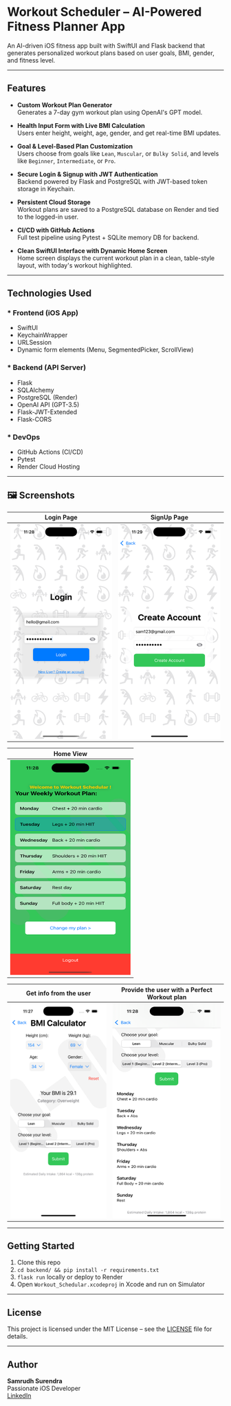 # Workout Scheduler – AI-Powered Fitness Planner App

An AI-driven iOS fitness app built with SwiftUI and Flask backend that generates personalized workout plans based on user goals, BMI, gender, and fitness level.

---

## Features

- **Custom Workout Plan Generator**  
  Generates a 7-day gym workout plan using OpenAI's GPT model.

- **Health Input Form with Live BMI Calculation**  
  Users enter height, weight, age, gender, and get real-time BMI updates.

- **Goal & Level-Based Plan Customization**  
  Users choose from goals like `Lean`, `Muscular`, or `Bulky Solid`, and levels like `Beginner`, `Intermediate`, or `Pro`.

- **Secure Login & Signup with JWT Authentication**  
  Backend powered by Flask and PostgreSQL with JWT-based token storage in Keychain.

- **Persistent Cloud Storage**  
  Workout plans are saved to a PostgreSQL database on Render and tied to the logged-in user.

- **CI/CD with GitHub Actions**  
  Full test pipeline using Pytest + SQLite memory DB for backend.

- **Clean SwiftUI Interface with Dynamic Home Screen**  
  Home screen displays the current workout plan in a clean, table-style layout, with today's workout highlighted.

---

## Technologies Used

### * Frontend (iOS App)
- SwiftUI
- KeychainWrapper
- URLSession
- Dynamic form elements (Menu, SegmentedPicker, ScrollView)

### * Backend (API Server)
- Flask
- SQLAlchemy
- PostgreSQL (Render)
- OpenAI API (GPT-3.5)
- Flask-JWT-Extended
- Flask-CORS

### * DevOps
- GitHub Actions (CI/CD)
- Pytest
- Render Cloud Hosting

---

## 🖼 Screenshots

| Login Page | SignUp Page |
|-----------------------------|-----------------------------|
| <img src="Assets/LoginPage.png" alt="App Screenshot" width="280" height="500"/> | <img src="Assets/SignUpPage.png" alt="App Screenshot" width="280" height="500"/> |

| Home View |
|-----------------------------|
| <img src="Assets/HomePage.png" alt="App Screenshot" width="280" height="500"/> |

| Get info from the user | Provide the user with a Perfect Workout plan |
|-----------------------------|-----------------------------|
| <img src="Assets/NewPlan_getInfo.png" alt="App Screenshot" width="280" height="500"/> | <img src="Assets/newPlan_got.png" alt="App Screenshot" width="280" height="500"/> |

---

## Getting Started

1. Clone this repo
2. `cd backend/ && pip install -r requirements.txt`
3. `flask run` locally or deploy to Render
4. Open `Workout_Schedular.xcodeproj` in Xcode and run on Simulator

---

## License

This project is licensed under the MIT License – see the [LICENSE](LICENSE) file for details.

---

## Author

**Samrudh Surendra**  
Passionate iOS Developer  
[LinkedIn](https://www.linkedin.com/in/samrudh-surendra1)
